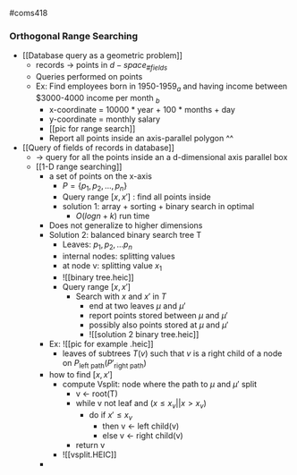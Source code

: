 #coms418 

### Orthogonal Range Searching
- [[Database query as a geometric problem]]
	- records $\rightarrow$ points in $d-space_{\# fields }$
	- Queries performed on points
	- Ex: Find employees born in 1950-1959$_a$ and having income between $3000-4000 income per month $_b$
		- x-coordinate = 10000 * year + 100 * months + day
		- y-coordinate = monthly salary
		- [[pic for range search]]
		- Report all points inside an axis-parallel polygon ^^
- [[Query of fields of records in database]]
	- $\rightarrow$ query for all the points inside an a d-dimensional axis parallel box
	- [[1-D range searching]]
		- a set of points on the x-axis 
			- $P = \{p_1,p_2,...,p_n\}$
			- Query range $[x,x']$ : find all points inside 
			- solution 1: array + sorting + binary search in optimal
				- $O(logn + k)$ run time
		- Does not generalize to higher dimensions
		- Solution 2: balanced binary search tree T
			- Leaves: $p_1,p_2,...p_n$
			- internal nodes: splitting values
			- at node v: splitting value $x_1$
			- ![[binary tree.heic]]
			- Query range $[x,x']$
				- Search with $x$ and $x'$ in $T$
					- end at two leaves $\mu$ and $\mu'$
					- report points stored between $\mu$ and $\mu'$ 
					- possibly also points stored at $\mu$ and $\mu'$ 
					- ![[solution 2 binary tree.heic]]
		- Ex: ![[pic for example .heic]]
			- leaves of subtrees $T(v)$ such that $v$ is a right child of a node on $P_{\text{left path}}(P'_{\text{right path}})$
		- how to find $[x,x']$
			- compute Vsplit: node where the path to $\mu$ and $\mu'$ split
				- v $\leftarrow$ root(T)
				- while v not leaf and ($x \leq x_v || x > x_v$)
					- do if $x' \leq x_v$
						- then v $\leftarrow$ left child(v)
						- else v $\leftarrow$ right child(v)
				- return v
			- ![[vsplit.HEIC]]
		- 